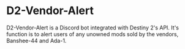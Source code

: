 # D2-Vendor-Alert

D2-Vendor-Alert is a Discord bot integrated with Destiny 2's API. It's function is to alert users of any unowned mods sold by the vendors, Banshee-44 and Ada-1.

